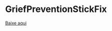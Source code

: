 # GriefPreventionStickFix

[Baixe aqui](https://www.spigotmc.org/resources/griefpreventionstickfix.76015/)

